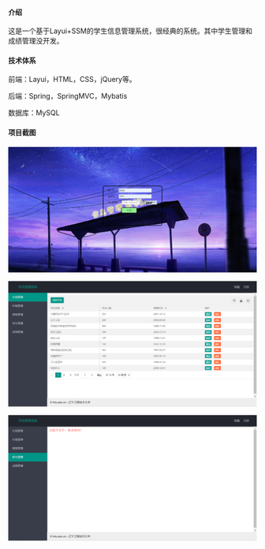 #### 介绍

这是一个基于Layui+SSM的学生信息管理系统，很经典的系统。其中学生管理和成绩管理没开发。

#### 技术体系

前端：Layui，HTML，CSS，jQuery等。

后端：Spring，SpringMVC，Mybatis

数据库：MySQL

#### 项目截图

![image-20220528180816550](README.assets/image-20220528180816550.png)

![image-20220528180855983](README.assets/image-20220528180855983.png)

![image-20220528180936509](README.assets/image-20220528180936509.png)